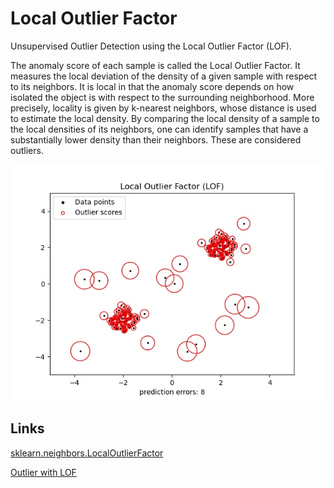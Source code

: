 # Local Outlier Factor

Unsupervised Outlier Detection using the Local Outlier Factor (LOF).

The anomaly score of each sample is called the Local Outlier Factor. It measures the local deviation of the density of a given sample with respect to its neighbors. It is local in that the anomaly score depends on how isolated the object is with respect to the surrounding neighborhood. More precisely, locality is given by k-nearest neighbors, whose distance is used to estimate the local density. By comparing the local density of a sample to the local densities of its neighbors, one can identify samples that have a substantially lower density than their neighbors. These are considered outliers.

![LOF](lof.jpg)

## Links 

[sklearn.neighbors.LocalOutlierFactor](https://scikit-learn.org/stable/modules/generated/sklearn.neighbors.LocalOutlierFactor.html)

[Outlier with LOF](https://scikit-learn.org/stable/auto_examples/neighbors/plot_lof_outlier_detection.html)